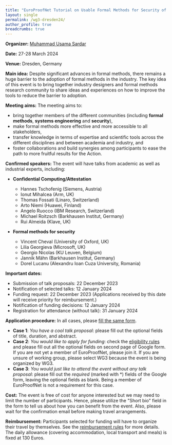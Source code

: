 ```yaml
---
title: "EuroProofNet Tutorial on Usable Formal Methods for Security of Systems in March 2024"
layout: single
permalink: /wg3-dresden24/
author_profile: true
breadcrumbs: true
---
```


**Organizer:** [Muhammad Usama Sardar](https://tu-dresden.de/ing/informatik/sya/se/die-professur/beschaeftigte/muhammad-usama-sardar)

**Date:** 27-28 March 2024

**Venue:** Dresden, Germany

**Main idea:** Despite significant advances in formal methods, there remains a huge barrier to the adoption of formal methods in the industry. The key idea of this event is to bring together industry designers and formal methods research community to share ideas and experiences on how to improve the tools to reduce the barrier to adoption.

**Meeting aims:** The meeting aims to:

  * bring together members of the different communities (including **formal methods**, **systems engineering** and **security**),
  * make formal methods more effective and more accessible to all stakeholders,
  * transfer knowledge in terms of expertise and scientific tools across the different disciplines and between academia and industry, and
  * foster collaborations and build synergies among participants to ease the path to more fruitful results for the Action.

**Confirmed speakers:** The event will have talks from academic as well as industrial experts, including: 

  * **Confidential Computing/Attestation** 
    * Hannes Tschofenig (Siemens, Austria)
    * Ionut Mihalcea (Arm, UK)
    * Thomas Fossati (Linaro, Switzerland)
    * Arto Niemi (Huawei, Finland)
    * Angelo	Ruocco (IBM Research, Switzerland)
    * Michael	Roitzsch	(Barkhausen Institut,	Germany)
    * Rui	Almeida	(Klave,	UK)
      
  * **Formal methods for security** 
    * Vincent Cheval (University of Oxford, UK)
    * Lilia Georgieva (Microsoft, UK)
    * Georgio	Nicolas	(KU Leuven,	Belgium)
    * Jannik	Mähn	(Barkhausen Institut,	Germany)
    * Dorel	Lucanu	(Alexandru Ioan Cuza University, Romania)
      
**Important dates:**
  * Submission of talk proposals: 22 December 2023
  * Notification of selected talks: 12 January 2024
  * Funding request: 22 December 2023 (Applications received by this date will receive priority for reimbursement.)
  * Notification of funding decisions: 12 January 2024
  * Registration for attendance (without talk): 31 January 2024

**Application procedure:** In all cases, please [fill the same form](https://docs.google.com/forms/d/1TeOnw5RDcjfXmrayhQ6qBkYx4tqfooBW9Bmeqku1ltc).
  * **Case 1**: _You have a cool talk proposal_: please fill out the optional fields of title, duration, and abstract.
  * **Case 2**: _You would like to apply for funding_: check the [eligibility rules](https://europroofnet.github.io/eligibility/) and please fill out all the optional fields on second page of Google form. If you are not yet a member of EuroProofNet, please join it. If you are unsure of working group, please select WG3 because the event is being organized by WG3.
  * **Case 3**: _You would just like to attend the event without any talk proposal_: please fill out the _required_ (marked with *) fields of the Google form, leaving the optional fields as blank. Being a member of EuroProofNet is not a requirement for this case. 
  
**Cost:** The event is free of cost for anyone interested but we may need to limit the number of participants. Hence, please utilize the "Short bio" field in the form to tell us about how you can benefit from the event. Also, please wait for the confirmation email before making travel arrangements. 

**Reimbursement:** Participants selected for funding will have to organize their travel by themselves. See the [reimbursement rules](https://europroofnet.github.io/reimbursement-rules/) for more details. The daily allowance (covering accommodation, local transport and meals) is fixed at 130 Euros.
